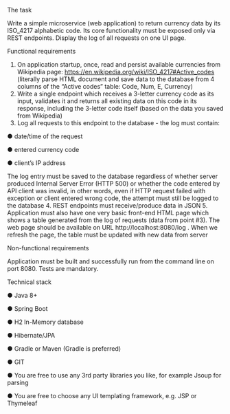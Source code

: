 The task

Write a simple microservice (web application) to return currency data by its ISO_4217 alphabetic code. Its core functionality
must be exposed only via REST endpoints. Display the log of all requests on one UI page.

Functional requirements

1. On application startup, once, read and persist available currencies from Wikipedia page:
https://en.wikipedia.org/wiki/ISO_4217#Active_codes
(literally parse HTML document and save data to the database from 4 columns of the “Active codes” table: Code,
Num, E, Currency)
2. Write a single endpoint which receives a 3-letter currency code as its input, validates it and returns all existing data
on this code in its response, including the 3-letter code itself (based on the data you saved from Wikipedia)
3. Log all requests to this endpoint to the database - the log must contain:
   
● date/time of the request

● entered currency code

● client’s IP address

The log entry must be saved to the database regardless of whether server produced Internal Server Error (HTTP
500) or whether the code entered by API client was invalid, in other words, even if HTTP request failed with exception
or client entered wrong code, the attempt must still be logged to the database
4. REST endpoints must receive/produce data in JSON
5. Application must also have one very basic front-end HTML page which shows a table generated from the log of
requests (data from point #3). The web page should be available on URL http://localhost:8080/log . When we refresh
the page, the table must be updated with new data from server

Non-functional requirements

Application must be built and successfully run from the command line on port 8080.
Tests are mandatory.

Technical stack

● Java 8+

● Spring Boot

● H2 In-Memory database

● Hibernate/JPA

● Gradle or Maven (Gradle is preferred)

● GIT

● You are free to use any 3rd party libraries you like, for example Jsoup for parsing

● You are free to choose any UI templating framework, e.g. JSP or Thymeleaf

